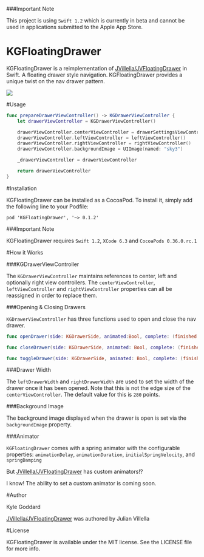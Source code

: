 ###Important Note

This project is using `Swift 1.2` which is currently in beta and cannot be used in applications
submitted to the Apple App Store.

# KGFloatingDrawer

KGFloatingDrawer is a reimplementation of
[JVillella/JVFloatingDrawer](https://github.com/JVillella/JVFloatingDrawer) in
Swift. A floating drawer style navigation. KGFloatingDrawer provides a unique
twist on the nav drawer pattern.

![](https://github.com/KyleGoddard/KGFloatingDrawer/blob/master/kgfloatingdrawer_github_preview.gif)

#Usage

```swift
func prepareDrawerViewController() -> KGDrawerViewController {
    let drawerViewController = KGDrawerViewController()

    drawerViewController.centerViewController = drawerSettingsViewController()
    drawerViewController.leftViewController = leftViewController()
    drawerViewController.rightViewController = rightViewController()
    drawerViewController.backgroundImage = UIImage(named: "sky3")

    _drawerViewController = drawerViewController

    return drawerViewController
}
```

#Installation

KGFloatingDrawer can be installed as a CocoaPod. To install it, simply add the following line to your Podfile:

```
pod 'KGFloatingDrawer', '~> 0.1.2'
```

###Important Note

KGFloatingDrawer requires `Swift 1.2`, `XCode 6.3` and `CocoaPods 0.36.0.rc.1`


#How it Works

###KGDrawerViewController

The `KGDrawerViewController` maintains references to center, left and optionally
right view controllers. The `centerViewController`, `leftViewController` and
`rightViewController` properties can all be reassigned in order to replace them.

###Opening & Closing Drawers

`KGDrawerViewController` has three functions used to open and close the nav
drawer.

```swift
func openDrawer(side: KGDrawerSide, animated:Bool, complete: (finished: Bool) -> Void) {}

func closeDrawer(side: KGDrawerSide, animated: Bool, complete: (finished: Bool) -> Void) {}

func toggleDrawer(side: KGDrawerSide, animated: Bool, complete: (finished: Bool) -> Void) {}
```

###Drawer Width

The `leftDrawerWidth` and `rightDrawerWidth` are used to set the width of the
drawer once it has been opened. Note that this is not the edge size of the
`centerViewController`. The default value for this is `280` points.

###Background Image

The background image displayed when the drawer is open is set via the
`backgroundImage` property.

###Animator

`KGFloatingDrawer` comes with a spring animator with the configurable
properties: `animationDelay`, `animationDuration`, `initialSpringVelocity`, and
`springDamping`

But [JVillella/JVFloatingDrawer](https://github.com/JVillella/JVFloatingDrawer)
has custom animators!?

I know! The ability to set a custom animator is coming soon.

#Author

Kyle Goddard

[JVillella/JVFloatingDrawer](https://github.com/JVillella/JVFloatingDrawer) was
authored by Julian Villella

#License

KGFloatingDrawer is available under the MIT license. See the LICENSE file for
more info.
